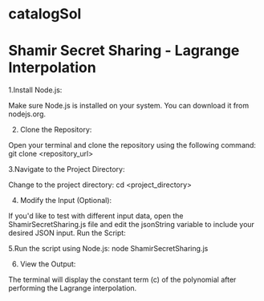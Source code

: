 # catalogSol
# Shamir Secret Sharing - Lagrange Interpolation

1.Install Node.js:

Make sure Node.js is installed on your system. You can download it from nodejs.org.

2. Clone the Repository:

Open your terminal and clone the repository using the following command:
git clone <repository_url>

3.Navigate to the Project Directory:

Change to the project directory:
cd <project_directory>

4. Modify the Input (Optional):

If you'd like to test with different input data, open the ShamirSecretSharing.js file and edit the jsonString variable to include your desired JSON input.
Run the Script:

5.Run the script using Node.js:
node ShamirSecretSharing.js

6. View the Output:

The terminal will display the constant term (c) of the polynomial after performing the Lagrange interpolation.


